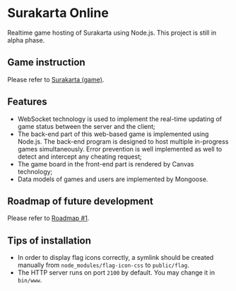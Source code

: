 # Surakarta Online
Realtime game hosting of Surakarta using Node.js. This project is still in alpha phase. 

## Game instruction
Please refer to [Surakarta (game)](https://en.wikipedia.org/wiki/Surakarta_(game)).

## Features
* WebSocket technology is used to implement the real-time updating of game status between the server and the client;
* The back-end part of this web-based game is implemented using Node.js. The back-end program is designed to host multiple in-progress games simultaneously. Error prevention is well implemented as well to detect and intercept any cheating request;
* The game board in the front-end part is rendered by Canvas technology; 
* Data models of games and users are implemented by Mongoose. 

## Roadmap of future development
Please refer to [Roadmap #1](https://github.com/CrabAss/Surakarta-Online/projects/1).

## Tips of installation
* In order to display flag icons correctly, a symlink should be created manually from `node_modules/flag-icon-css` to `public/flag`. 
* The HTTP server runs on port `2100` by default. You may change it in `bin/www`.
